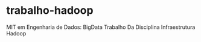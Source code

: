 # trabalho-hadoop
 MIT em Engenharia de Dados: BigData Trabalho Da Disciplina Infraestrutura Hadoop
